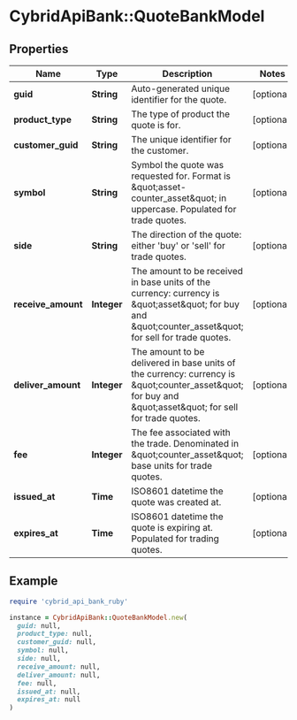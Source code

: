 # CybridApiBank::QuoteBankModel

## Properties

| Name | Type | Description | Notes |
| ---- | ---- | ----------- | ----- |
| **guid** | **String** | Auto-generated unique identifier for the quote. | [optional] |
| **product_type** | **String** | The type of product the quote is for. | [optional] |
| **customer_guid** | **String** | The unique identifier for the customer. | [optional] |
| **symbol** | **String** | Symbol the quote was requested for. Format is \&quot;asset-counter_asset\&quot; in uppercase. Populated for trade quotes. | [optional] |
| **side** | **String** | The direction of the quote: either &#39;buy&#39; or &#39;sell&#39; for trade quotes. | [optional] |
| **receive_amount** | **Integer** | The amount to be received in base units of the currency: currency is \&quot;asset\&quot; for buy and \&quot;counter_asset\&quot; for sell for trade quotes. | [optional] |
| **deliver_amount** | **Integer** | The amount to be delivered in base units of the currency: currency is \&quot;counter_asset\&quot; for buy and \&quot;asset\&quot; for sell for trade quotes. | [optional] |
| **fee** | **Integer** | The fee associated with the trade. Denominated in \&quot;counter_asset\&quot; base units for trade quotes. | [optional] |
| **issued_at** | **Time** | ISO8601 datetime the quote was created at. | [optional] |
| **expires_at** | **Time** | ISO8601 datetime the quote is expiring at. Populated for trading quotes. | [optional] |

## Example

```ruby
require 'cybrid_api_bank_ruby'

instance = CybridApiBank::QuoteBankModel.new(
  guid: null,
  product_type: null,
  customer_guid: null,
  symbol: null,
  side: null,
  receive_amount: null,
  deliver_amount: null,
  fee: null,
  issued_at: null,
  expires_at: null
)
```

